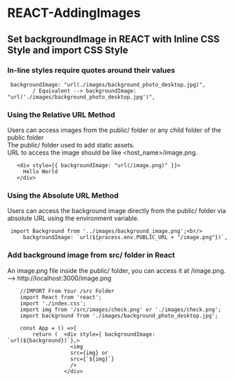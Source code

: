 # REACT-AddingImages
## Set backgroundImage in REACT with Inline CSS Style and import CSS Style

### In-line styles require quotes around their values

     backgroundImage: "url(./images/background_photo_desktop.jpg)",
            / Equivalent --> backgroundImage: "url('./images/background_photo_desktop.jpg')",

### Using the Relative URL Method
Users can access images from the public/ folder or any child folder of the public folder<br/>
The public/ folder used to add static assets. <br/>
URL to access the image should be like <host_name>/image.png.<br/>

       <div style={{ backgroundImage: "url(/image.png)" }}>
         Hello World
       </div>
  
### Using the Absolute URL Method
Users can access the background image directly from the public/ folder via absolute URL using the environment variable. <br/>

     import Background from '../images/background_image.png';<br/>
         backgroundImage: `url(${process.env.PUBLIC_URL + "/image.png"})`,
            
### Add background image from src/ folder in React

An image.png file inside the public/ folder, you can access it at <your host address>/image.png.  --> http://localhost:3000/image.png <br/>

        //IMPORT From Your /src Folder
        import React from 'react';
        import './index.css';
        import img from '/src/images/check.png' or './images/check.png';
        import background from './images/background_photo_desktop.jpg';
        
        const App = () =>{
            return (  <div style={ backgroundImage: `url(${background})`},>
                        <img
                        src={img} or
                        src={`${img}`} 
                        />
                      </div>
    

